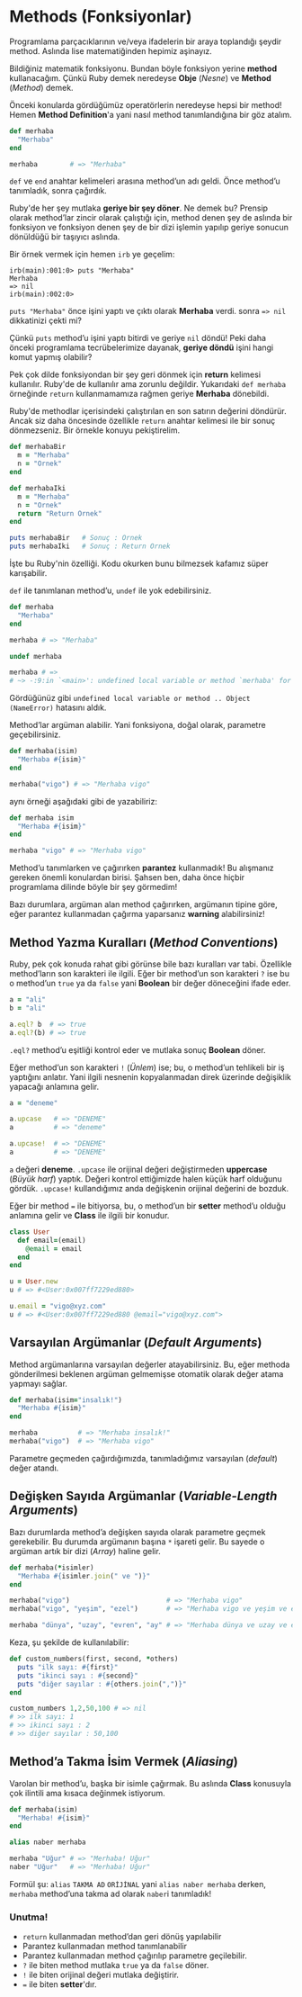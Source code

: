 # Methods (Fonksiyonlar)

Programlama parçacıklarının ve/veya ifadelerin bir araya toplandığı şeydir method. Aslında lise matematiğinden hepimiz aşinayız.

Bildiğiniz matematik fonksiyonu. Bundan böyle fonksiyon yerine **method** kullanacağım. Çünkü Ruby demek neredeyse **Obje** (_Nesne_) ve **Method** (_Method_) demek.

Önceki konularda gördüğümüz operatörlerin neredeyse hepsi bir method! Hemen **Method Definition**'a yani nasıl method tanımlandığına bir göz atalım.

```ruby
def merhaba
  "Merhaba"
end

merhaba        # => "Merhaba"
```

`def` ve `end` anahtar kelimeleri arasına method’un adı geldi. Önce method’u tanımladık, sonra çağırdık.

Ruby'de her şey mutlaka **geriye bir şey döner**. Ne demek bu? Prensip olarak method’lar zincir olarak çalıştığı için, method denen şey de aslında bir fonksiyon ve fonksiyon denen şey de bir dizi işlemin yapılıp geriye sonucun dönüldüğü bir taşıyıcı aslında.

Bir örnek vermek için hemen `irb` ye geçelim:

    irb(main):001:0> puts "Merhaba"
    Merhaba
    => nil
    irb(main):002:0>


`puts "Merhaba"` önce işini yaptı ve çıktı olarak **Merhaba** verdi. sonra `=> nil` dikkatinizi çekti mi?

Çünkü `puts` method’u işini yaptı bitirdi ve geriye `nil` döndü! Peki daha önceki programlama tecrübelerimize dayanak, **geriye döndü** işini hangi komut yapmış olabilir?

Pek çok dilde fonksiyondan bir şey geri dönmek için **return** kelimesi kullanılır. Ruby'de de kullanılır ama zorunlu değildir. Yukarıdaki `def merhaba` örneğinde `return` kullanmamamıza rağmen geriye **Merhaba** dönebildi.

Ruby'de methodlar içerisindeki çalıştırılan en son satırın değerini döndürür. Ancak siz daha öncesinde özellikle `return` anahtar kelimesi ile bir sonuç dönmezseniz. Bir örnekle konuyu pekiştirelim.

```ruby
def merhabaBir
  m = "Merhaba"
  n = "Ornek"
end

def merhabaIki
  m = "Merhaba"
  n = "Ornek"
  return "Return Ornek"
end

puts merhabaBir   # Sonuç : Ornek
puts merhabaIki   # Sonuç : Return Ornek
```

İşte bu Ruby'nin özelliği. Kodu okurken bunu bilmezsek kafamız süper karışabilir.

`def` ile tanımlanan method’u, `undef` ile yok edebilirsiniz.

```ruby
def merhaba
  "Merhaba"
end

merhaba # => "Merhaba"

undef merhaba

merhaba # =>
# ~> -:9:in `<main>': undefined local variable or method `merhaba' for main:Object (NameError)
```

Gördüğünüz gibi `undefined local variable or method .. Object (NameError)` hatasını aldık.

Method’lar argüman alabilir. Yani fonksiyona, doğal olarak, parametre geçebilirsiniz.

```ruby
def merhaba(isim)
  "Merhaba #{isim}"
end

merhaba("vigo") # => "Merhaba vigo"
```

aynı örneği aşağıdaki gibi de yazabiliriz:

```ruby
def merhaba isim
  "Merhaba #{isim}"
end

merhaba "vigo" # => "Merhaba vigo"
```

Method’u tanımlarken ve çağırırken **parantez** kullanmadık! Bu alışmanız gereken önemli konulardan birisi. Şahsen ben, daha önce hiçbir programlama dilinde böyle bir şey görmedim!

Bazı durumlara, argüman alan method çağırırken, argümanın tipine göre, eğer parantez kullanmadan çağırma yaparsanız **warning** alabilirsiniz!

## Method Yazma Kuralları (_Method Conventions_)

Ruby, pek çok konuda rahat gibi görünse bile bazı kuralları var tabi. Özellikle method’ların son karakteri ile ilgili. Eğer bir method’un son karakteri `?` ise bu o method’un `true` ya da `false` yani **Boolean** bir değer döneceğini ifade eder.

```ruby
a = "ali"
b = "ali"

a.eql? b  # => true
a.eql?(b) # => true
```

`.eql?` method’u eşitliği kontrol eder ve mutlaka sonuç **Boolean** döner.

Eğer method’un son karakteri `!` (_Ünlem_) ise; bu, o method’un tehlikeli bir iş yaptığını anlatır. Yani ilgili nesnenin kopyalanmadan direk üzerinde değişiklik yapacağı anlamına gelir.

```ruby
a = "deneme"

a.upcase   # => "DENEME"
a          # => "deneme"

a.upcase!  # => "DENEME"
a          # => "DENEME"
```

`a` değeri **deneme**. `.upcase` ile orijinal değeri değiştirmeden **uppercase** (_Büyük harf_) yaptık. Değeri kontrol ettiğimizde halen küçük harf olduğunu gördük. `.upcase!` kullandığımız anda değişkenin orijinal değerini de bozduk.

Eğer bir method `=` ile bitiyorsa, bu, o method’un bir **setter** method’u olduğu anlamına gelir ve **Class** ile ilgili bir konudur.

```ruby
class User
  def email=(email)
    @email = email
  end
end

u = User.new
u # => #<User:0x007ff7229ed880>

u.email = "vigo@xyz.com"
u # => #<User:0x007ff7229ed880 @email="vigo@xyz.com">
```

## Varsayılan Argümanlar (_Default Arguments_)

Method argümanlarına varsayılan değerler atayabilirsiniz. Bu, eğer methoda gönderilmesi beklenen argüman gelmemişse otomatik olarak değer atama yapmayı sağlar.

```ruby
def merhaba(isim="insalık!")
  "Merhaba #{isim}"
end

merhaba          # => "Merhaba insalık!"
merhaba("vigo")  # => "Merhaba vigo"
```

Parametre geçmeden çağırdığımızda, tanımladığımız varsayılan (_default_) değer atandı.

## Değişken Sayıda Argümanlar (_Variable-Length Arguments_)

Bazı durumlarda method’a değişken sayıda olarak parametre geçmek gerekebilir. Bu durumda argümanın başına `*` işareti gelir. Bu sayede o argüman artık bir dizi (_Array_) haline gelir.

```ruby
def merhaba(*isimler)
  "Merhaba #{isimler.join(" ve ")}"
end

merhaba("vigo")                        # => "Merhaba vigo"
merhaba("vigo", "yeşim", "ezel")       # => "Merhaba vigo ve yeşim ve ezel"

merhaba "dünya", "uzay", "evren", "ay" # => "Merhaba dünya ve uzay ve evren ve ay"
```

Keza, şu şekilde de kullanılabilir:

```ruby
def custom_numbers(first, second, *others)
  puts "ilk sayı: #{first}"
  puts "ikinci sayı : #{second}"
  puts "diğer sayılar : #{others.join(",")}"
end

custom_numbers 1,2,50,100 # => nil
# >> ilk sayı: 1
# >> ikinci sayı : 2
# >> diğer sayılar : 50,100
```

## Method’a Takma İsim Vermek (_Aliasing_)

Varolan bir method’u, başka bir isimle çağırmak. Bu aslında **Class** konusuyla çok ilintili ama kısaca değinmek istiyorum.

```ruby
def merhaba(isim)
  "Merhaba! #{isim}"
end

alias naber merhaba

merhaba "Uğur" # => "Merhaba! Uğur"
naber "Uğur"   # => "Merhaba! Uğur"
```

Formül şu: `alias` `TAKMA AD` `ORİJİNAL` yani `alias naber merhaba` derken, `merhaba` method’una takma ad olarak `naber`i tanımladık!


### Unutma!

* `return` kullanmadan method’dan geri dönüş yapılabilir
* Parantez kullanmadan method tanımlanabilir
* Parantez kullanmadan method çağırılıp parametre geçilebilir.
* `?` ile biten method mutlaka `true` ya da `false` döner.
* `!` ile biten orijinal değeri mutlaka değiştirir.
* `=` ile biten **setter**'dır.
